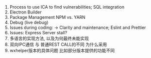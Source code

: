 1. Process to use ICA to find vulnerabilities; SQL integration
2. Electron Builder
3. Package Management NPM vs. YARN
4. Debug (live debug)
5. Issues during coding: -> Clarity and maintenance; Eslint and Prettier
6. Issues: Express Server stall?
7. 多语言的实现方法, 以及为何最终未能实现
8. 双向IPC通信 与 普通REST CALL的不同 为什么采用
9. wxhelper版本的具体问题 比如部分版本提供的功能不同
